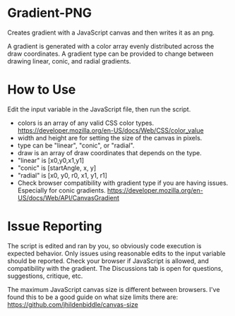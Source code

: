 # Gradient-PNG
Creates gradient with a JavaScript canvas and then writes it as an png.

A gradient is generated with a color array evenly distributed across the draw coordinates. A gradient type can be provided to change between drawing linear, conic, and radial gradients.


# How to Use
Edit the input variable in the JavaScript file, then run the script.

* colors is an array of any valid CSS color types. https://developer.mozilla.org/en-US/docs/Web/CSS/color_value
* width and height are for setting the size of the canvas in pixels.
* type can be "linear", "conic", or "radial".
* draw is an array of draw coordinates that depends on the type.
* "linear" is [x0,y0,x1,y1]
* "conic" is [startAngle, x, y]
* "radial" is [x0, y0, r0, x1, y1, r1]
* Check browser compatibility with gradient type if you are having issues. Especially for conic gradients. https://developer.mozilla.org/en-US/docs/Web/API/CanvasGradient


# Issue Reporting
The script is edited and ran by you, so obviously code execution is expected behavior. Only issues using reasonable edits to the input variable should be reported. Check your browser if JavaScript is allowed, and compatibility with the gradient. The Discussions tab is open for questions, suggestions, critique, etc.

The maximum JavaScript canvas size is different between browsers. I've found this to be a good guide on what size limits there are: https://github.com/jhildenbiddle/canvas-size
